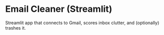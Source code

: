 # Email Cleaner (Streamlit)

Streamlit app that connects to Gmail, scores inbox clutter, and (optionally) trashes it.
